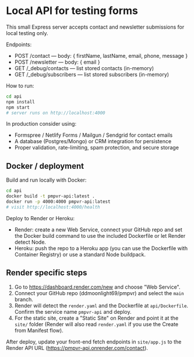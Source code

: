 # Local API for testing forms

This small Express server accepts contact and newsletter submissions for local testing only.

Endpoints:
- POST /contact — body: { firstName, lastName, email, phone, message }
- POST /newsletter — body: { email }
- GET /_debug/contacts — list stored contacts (in-memory)
- GET /_debug/subscribers — list stored subscribers (in-memory)

How to run:

```bash
cd api
npm install
npm start
# server runs on http://localhost:4000
```

In production consider using:
- Formspree / Netlify Forms / Mailgun / Sendgrid for contact emails
- A database (Postgres/Mongo) or CRM integration for persistence
- Proper validation, rate-limiting, spam protection, and secure storage

Docker / deployment
-------------------

Build and run locally with Docker:

```bash
cd api
docker build -t pmpvr-api:latest .
docker run -p 4000:4000 pmpvr-api:latest
# visit http://localhost:4000/health
```

Deploy to Render or Heroku:
- Render: create a new Web Service, connect your GitHub repo and set the Docker build command to use the included Dockerfile or let Render detect Node.
- Heroku: push the repo to a Heroku app (you can use the Dockerfile with Container Registry) or use a standard Node buildpack.

Render specific steps
---------------------
1. Go to https://dashboard.render.com/new and choose "Web Service".
2. Connect your GitHub repo (ddmoonlight69/pmpvr) and select the `main` branch.
3. Render will detect the `render.yaml` and the Dockerfile at `api/Dockerfile`. Confirm the service name `pmpvr-api` and deploy.
4. For the static site, create a "Static Site" on Render and point it at the `site/` folder (Render will also read `render.yaml` if you use the Create from Manifest flow).

After deploy, update your front-end fetch endpoints in `site/app.js` to the Render API URL (https://pmpvr-api.onrender.com/contact).


